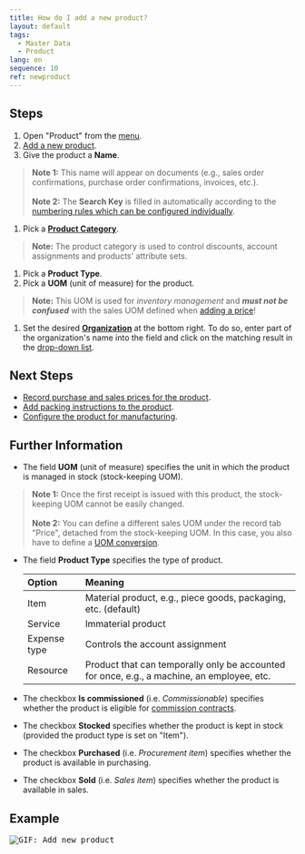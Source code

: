 ```yaml
---
title: How do I add a new product?
layout: default
tags:
  - Master Data
  - Product
lang: en
sequence: 10
ref: newproduct
---
```


## Steps
1. Open "Product" from the [menu](Menu).
1. [Add a new product](New_Record_Window).
1. Give the product a **Name**.
 >**Note 1:** This name will appear on documents (e.g., sales order confirmations, purchase order confirmations, invoices, etc.).<br><br>
 >**Note 2:** The **Search Key** is filled in automatically according to the [numbering rules which can be configured individually](Define_new_doc_sequence).

1. Pick a [**Product Category**](NewProductCategory).
 >**Note:** The product category is used to control discounts, account assignments and products' attribute sets.

1. Pick a **Product Type**.
1. Pick a **UOM** (unit of measure) for the product.
 >**Note:** This UOM is used for *inventory management* and ***must not be confused*** with the sales UOM defined when [adding a price](ProductPrice)!

1. Set the desired [**Organization**](Org_add_new_organization) at the bottom right. To do so, enter part of the organization's name into the field and click on the matching result in the <a href="Keyboard_shortcuts_reference#dropdown" title="Dynamic Search Box (Autocompletion)">drop-down list</a>.

## Next Steps
- [Record purchase and sales prices for the product](ProductPrice).
- [Add packing instructions to the product](CU-TU_Allocation).
- [Configure the product for manufacturing](Product_planning).

## Further Information
- The field **UOM** (unit of measure) specifies the unit in which the product is managed in stock (stock-keeping UOM).
 >**Note 1:** Once the first receipt is issued with this product, the stock-keeping UOM cannot be easily changed.<br><br>
 >**Note 2:** You can define a different sales UOM under the record tab "Price", detached from the stock-keeping UOM. In this case, you also have to define a [UOM conversion](Convert_UOMs).

- The field **Product Type** specifies the type of product.

  | Option | Meaning |
  | :--- | :--- |
  | Item | Material product, e.g., piece goods, packaging, etc. (default) |
  | Service | Immaterial product |
  | Expense type | Controls the account assignment |
  | Resource | Product that can temporally only be accounted for once, e.g., a machine, an employee, etc. |

- The checkbox **Is commissioned** (i.e. *Commissionable*) specifies whether the product is eligible for [commission contracts](Create_commission_contract).
- The checkbox **Stocked** specifies whether the product is kept in stock (provided the product type is set on "Item").
- The checkbox **Purchased** (i.e. *Procurement item*) specifies whether the product is available in purchasing.
- The checkbox **Sold** (i.e. *Sales item*) specifies whether the product is available in sales.

## Example
<kbd><img src="assets/NewProduct.gif" alt="GIF: Add new product"></kbd>
